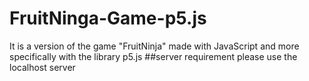 # FruitNinga-Game-p5.js
It is a version of the game "FruitNinja" made with JavaScript and more specifically with the library p5.js
##server requirement
please use the localhost server
